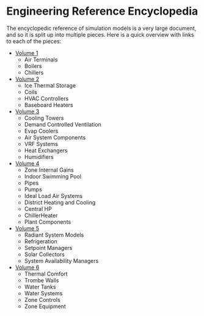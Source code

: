 # Engineering Reference Encyclopedia

The encyclopedic reference of simulation models is a very large document, and so it is split up into multiple pieces.  Here is a quick overview with links to each of the pieces:

* [Volume 1](13a-EncyclopaedicRefs.md)
    * Air Terminals
    * Boilers
    * Chillers
* [Volume 2](13b-EncyclopaedicRefs.md)
    * Ice Thermal Storage
    * Coils
    * HVAC Controllers
    * Baseboard Heaters
* [Volume 3](13c-EncyclopaedicRefs.md)
    * Cooling Towers
    * Demand Controlled Ventilation
    * Evap Coolers
    * Air System Components
    * VRF Systems
    * Heat Exchangers
    * Humidifiers
* [Volume 4](13d-EncyclopaedicRefs.md)
    * Zone Internal Gains
    * Indoor Swimming Pool
    * Pipes
    * Pumps
    * Ideal Load Air Systems
    * District Heating and Cooling
    * Central HP
    * ChillerHeater
    * Plant Components
* [Volume 5](13e-EncyclopaedicRefs.md)
    * Radiant System Models
    * Refrigeration
    * Setpoint Managers
    * Solar Collectors
    * System Availability Managers
* [Volume 6](13f-EncyclopaedicRefs.md)
    * Thermal Comfort
    * Trombe Walls
    * Water Tanks
    * Water Systems
    * Zone Controls
    * Zone Equipment
